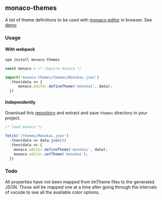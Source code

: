 ## monaco-themes

A list of theme definitions to be used with [monaco-editor](https://microsoft.github.io/monaco-editor/) in browser. See [demo]('https://bitwiser.in/monaco-themes/')

### Usage

#### With webpack

```sh
npm install monaco-themes
```

```js
const monaco = /* require monaco */

import('monaco-themes/themes/Monokai.json')
  .then(data => {
      monaco.editor.defineTheme('monokai', data);
  })
```

#### Independently

Download this [repository](https://github.com/brijeshb42/monaco-themes/archive/master.zip) and extract and save `themes` directory in your project.

```js
/* load monaco */

fetch('/themes/Monokai.json')
  .then(data => data.json())
  .then(data => {
    monaco.editor.defineTheme('monokai', data);
    monaco.editor.setTheme('monokai');
  })
```

### Todo

All properties have not been mapped from tmTheme files to the generated JSON. Those will be mapped one at a time after going through the internals of vscode to see all the available color options.
